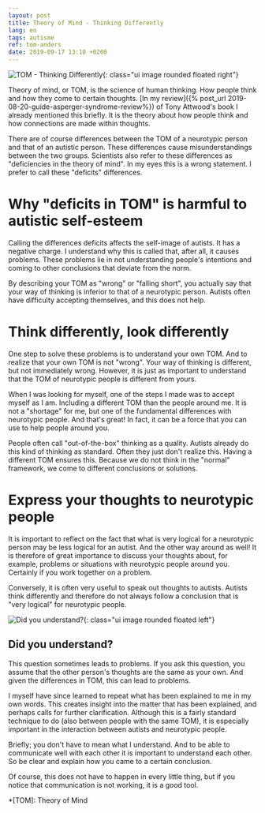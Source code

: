 ```yaml
---
layout: post
title: Theory of Mind - Thinking Differently
lang: en
tags: autisme
ref: tom-anders
date: 2019-09-17 13:10 +0200
---
```

![TOM - Thinking Differently]({{site.baseurl}}/assets/img/thinking-tom.jpeg){: class="ui image rounded floated right"}

Theory of mind, or TOM, is the science of human thinking. How people think and how they come to certain thoughts. [In my review]({% post_url 2019-08-20-guide-asperger-syndrome-review%}) of Tony Attwood's book I already mentioned this briefly. It is the theory about how people think and how connections are made within thoughts.

There are of course differences between the TOM of a neurotypic person and that of an autistic person. These differences cause misunderstandings between the two groups. Scientists also refer to these differences as "deficiencies in the theory of mind". In my eyes this is a wrong statement. I prefer to call these "deficits" differences.

# Why "deficits in TOM" is harmful to autistic self-esteem

Calling the differences deficits affects the self-image of autists. It has a negative charge. I understand why this is called that, after all, it causes problems. These problems lie in not understanding people's intentions and coming to other conclusions that deviate from the norm.

By describing your TOM as "wrong" or "falling short", you actually say that your way of thinking is inferior to that of a neurotypic person. Autists often have difficulty accepting themselves, and this does not help.

# Think differently, look differently

One step to solve these problems is to understand your own TOM. And to realize that your own TOM is not "wrong". Your way of thinking is different, but not immediately wrong. However, it is just as important to understand that the TOM of neurotypic people is different from yours.

When I was looking for myself, one of the steps I made was to accept myself as I am. Including a different TOM than the people around me. It is not a "shortage" for me, but one of the fundamental differences with neurotypic people. And that's great! In fact, it can be a force that you can use to help people around you.

People often call "out-of-the-box" thinking as a quality. Autists already do this kind of thinking as standard. Often they just don't realize this. Having a different TOM ensures this. Because we do not think in the "normal" framework, we come to different conclusions or solutions.

# Express your thoughts to neurotypic people

It is important to reflect on the fact that what is very logical for a neurotypic person may be less logical for an autist. And the other way around as well! It is therefore of great importance to discuss your thoughts about, for example, problems or situations with neurotypic people around you. Certainly if you work together on a problem.

Conversely, it is often very useful to speak out thoughts to autists. Autists think differently and therefore do not always follow a conclusion that is "very logical" for neurotypic people.

![Did you understand?]({{site.baseurl}}/assets/img/questionmarkthink.jpg){: class="ui image rounded floated left"}
## Did you understand?

This question sometimes leads to problems. If you ask this question, you assume that the other person's thoughts are the same as your own. And given the differences in TOM, this can lead to problems.

I myself have since learned to repeat what has been explained to me in my own words. This creates insight into the matter that has been explained, and perhaps calls for further clarification. Although this is a fairly standard technique to do (also between people with the same TOM), it is especially important in the interaction between autists and neurotypic people.

Briefly; you don't have to mean what I understand. And to be able to communicate well with each other it is important to understand each other. So be clear and explain how you came to a certain conclusion.

Of course, this does not have to happen in every little thing, but if you notice that communication is not working, it is a good tool.

*[TOM]: Theory of Mind
